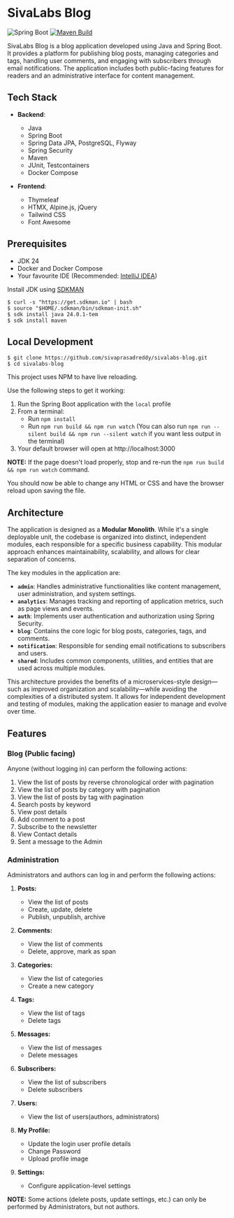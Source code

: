 # SivaLabs Blog
![Spring Boot](https://img.shields.io/badge/Spring-Boot-6DB33F?logo=spring-boot)
[![Maven Build](https://github.com/sivaprasadreddy/sivalabs-blog/actions/workflows/maven.yml/badge.svg)](https://github.com/sivaprasadreddy/sivalabs-blog/actions/workflows/maven.yml)

SivaLabs Blog is a blog application developed using Java and Spring Boot.
It provides a platform for publishing blog posts, managing categories and tags, handling user comments, and engaging with subscribers through email notifications.
The application includes both public-facing features for readers and an administrative interface for content management.

## Tech Stack
- **Backend**:
    - Java
    - Spring Boot
    - Spring Data JPA, PostgreSQL, Flyway
    - Spring Security
    - Maven
    - JUnit, Testcontainers
    - Docker Compose

- **Frontend**:
    - Thymeleaf
    - HTMX, Alpine.js, jQuery
    - Tailwind CSS
    - Font Awesome

## Prerequisites
* JDK 24
* Docker and Docker Compose
* Your favourite IDE (Recommended: [IntelliJ IDEA](https://www.jetbrains.com/idea/))

Install JDK using [SDKMAN](https://sdkman.io/)

```shell
$ curl -s "https://get.sdkman.io" | bash
$ source "$HOME/.sdkman/bin/sdkman-init.sh"
$ sdk install java 24.0.1-tem
$ sdk install maven
```

## Local Development

```shell
$ git clone https://github.com/sivaprasadreddy/sivalabs-blog.git
$ cd sivalabs-blog
```

This project uses NPM to have live reloading.

Use the following steps to get it working:

1. Run the Spring Boot application with the `local` profile
2. From a terminal:
   * Run `npm install`
   * Run `npm run build && npm run watch` (You can also run `npm run --silent build && npm run --silent watch` if you want less output in the terminal)
3. Your default browser will open at http://localhost:3000

**NOTE:** If the page doesn't load properly, stop and re-run the `npm run build && npm run watch` command.

You should now be able to change any HTML or CSS and have the browser reload upon saving the file.

## Architecture

The application is designed as a **Modular Monolith**.
While it's a single deployable unit, the codebase is organized into distinct, independent modules,
each responsible for a specific business capability.
This modular approach enhances maintainability, scalability, and allows for clear separation of concerns.

The key modules in the application are:
- **`admin`**: Handles administrative functionalities like content management, user administration, and system settings.
- **`analytics`**: Manages tracking and reporting of application metrics, such as page views and events.
- **`auth`**: Implements user authentication and authorization using Spring Security.
- **`blog`**: Contains the core logic for blog posts, categories, tags, and comments.
- **`notification`**: Responsible for sending email notifications to subscribers and users.
- **`shared`**: Includes common components, utilities, and entities that are used across multiple modules.

This architecture provides the benefits of a microservices-style design—such as improved organization and scalability—while avoiding the complexities of a distributed system.
It allows for independent development and testing of modules, making the application easier to manage and evolve over time.

## Features

### Blog (Public facing)
Anyone (without logging in) can perform the following actions:

1. View the list of posts by reverse chronological order with pagination
2. View the list of posts by category with pagination
3. View the list of posts by tag with pagination
4. Search posts by keyword
5. View post details
6. Add comment to a post
7. Subscribe to the newsletter
8. View Contact details
9. Sent a message to the Admin

### Administration
Administrators and authors can log in and perform the following actions:

1. **Posts:**
    * View the list of posts
    * Create, update, delete
    * Publish, unpublish, archive

2. **Comments:**
    * View the list of comments
    * Delete, approve, mark as span

3. **Categories:**
    * View the list of categories
    * Create a new category

4. **Tags:**
    * View the list of tags
    * Delete tags

5. **Messages:**
    * View the list of messages
    * Delete messages

6. **Subscribers:**
    * View the list of subscribers
    * Delete subscribers

7. **Users:**
    * View the list of users(authors, administrators)

8. **My Profile:**
    * Update the login user profile details
    * Change Password
    * Upload profile image

9. **Settings:**
    * Configure application-level settings

**NOTE:** Some actions (delete posts, update settings, etc.) can only be performed by Administrators, but not authors.
